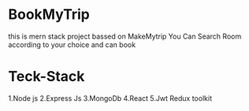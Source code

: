 # BookMyTrip

this is mern stack project bassed on MakeMytrip
You Can Search Room according to your choice and can book


# Teck-Stack
1.Node js
2.Express Js
3.MongoDb
4.React
5.Jwt
Redux toolkit


